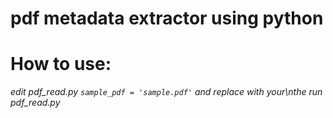 # pdf metadata extractor using python

# How to use:

*edit pdf_read.py `sample_pdf = 'sample.pdf'` and replace with your\nthe run pdf_read.py*

